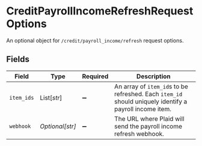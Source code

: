 # CreditPayrollIncomeRefreshRequestOptions

An optional object for `/credit/payroll_income/refresh` request options.


## Fields

| Field                                                                                                  | Type                                                                                                   | Required                                                                                               | Description                                                                                            |
| ------------------------------------------------------------------------------------------------------ | ------------------------------------------------------------------------------------------------------ | ------------------------------------------------------------------------------------------------------ | ------------------------------------------------------------------------------------------------------ |
| `item_ids`                                                                                             | List[*str*]                                                                                            | :heavy_minus_sign:                                                                                     | An array of `item_id`s to be refreshed. Each `item_id` should uniquely identify a payroll income item. |
| `webhook`                                                                                              | *Optional[str]*                                                                                        | :heavy_minus_sign:                                                                                     | The URL where Plaid will send the payroll income refresh webhook.                                      |